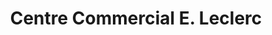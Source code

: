---
title: "Centre Commercial E. Leclerc"
url: /neufchateau/centre-commercial-e-leclerc/
shop: Supermarkt
---